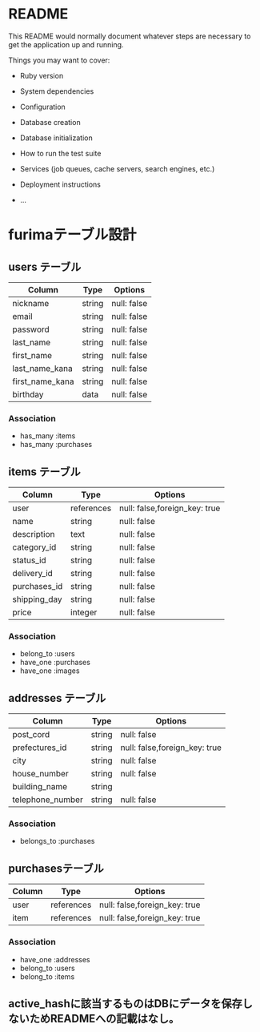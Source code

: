 # README

This README would normally document whatever steps are necessary to get the
application up and running.

Things you may want to cover:

* Ruby version

* System dependencies

* Configuration

* Database creation

* Database initialization

* How to run the test suite

* Services (job queues, cache servers, search engines, etc.)

* Deployment instructions

* ...


# furimaテーブル設計

## users テーブル

|  Column          | Type   | Options     |
| ---------------- | ------ | ----------- |
|  nickname        | string | null: false |
|  email           | string | null: false |
|  password        | string | null: false |
|  last_name       | string | null: false |
|  first_name      | string | null: false |
|  last_name_kana  | string | null: false |
|  first_name_kana | string | null: false |
|  birthday        | data   | null: false |

### Association
- has_many :items
- has_many :purchases


## items テーブル

| Column       | Type       | Options                       |
| ------------ | ---------- | ----------------------------- |
| user         | references | null: false,foreign_key: true |
| name         | string     | null: false                   |
| description  | text       | null: false                   |
| category_id  | string     | null: false                   |
| status_id    | string     | null: false                   |
| delivery_id  | string     | null: false                   |
| purchases_id | string     | null: false                   |
| shipping_day | string     | null: false                   |
| price        | integer    | null: false                   |

### Association
- belong_to :users
- have_one :purchases
- have_one :images


## addresses テーブル

|  Column           | Type   | Options                       |
| ----------------- | ------ | ----------------------------- |
|  post_cord        | string | null: false                   |
|  prefectures_id   | string | null: false,foreign_key: true |
|  city             | string | null: false                   |
|  house_number     | string | null: false                   |
|  building_name    | string |                               |
|  telephone_number | string | null: false                   |

### Association
- belongs_to :purchases


## purchasesテーブル

|  Column | Type       | Options                       |
| --------| ---------- | ----------------------------- |
|  user   | references | null: false,foreign_key: true |
|  item   | references | null: false,foreign_key: true |

### Association
- have_one :addresses
- belong_to :users
- belong_to :items


## active_hashに該当するものはDBにデータを保存しないためREADMEへの記載はなし。